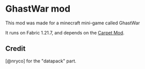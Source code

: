 # GhastWar mod

This mod was made for a minecraft mini-game called GhastWar

It runs on Fabric 1.21.7, and depends on the [Carpet Mod](https://github.com/gnembon/fabric-carpet).

## Credit

[@nryco] for the "datapack" part.
 